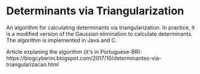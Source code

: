 <h1>Determinants via Triangularization</h1>

<p>An algorithm for calculating determinants via triangularization. In practice, it is a modified version of the Gaussian elimination to calculate determinants. The algorithm is implemented in Java and C.</p>
<p>Article explaning the algorithm (it's in Portuguese-BR): https://blogcyberini.blogspot.com/2017/10/determinantes-via-triangularizacao.html</p>
